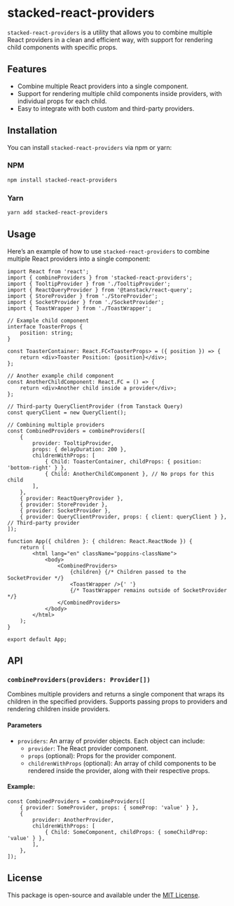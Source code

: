 # stacked-react-providers

`stacked-react-providers` is a utility that allows you to combine multiple React providers in a clean and efficient way, with support for rendering child components with specific props.

## Features

- Combine multiple React providers into a single component.
- Support for rendering multiple child components inside providers, with individual props for each child.
- Easy to integrate with both custom and third-party providers.

## Installation

You can install `stacked-react-providers` via npm or yarn:

### NPM

```bash
npm install stacked-react-providers
```

### Yarn

```bash
yarn add stacked-react-providers
```

## Usage

Here’s an example of how to use `stacked-react-providers` to combine multiple React providers into a single component:

```tsx
import React from 'react';
import { combineProviders } from 'stacked-react-providers';
import { TooltipProvider } from './TooltipProvider';
import { ReactQueryProvider } from '@tanstack/react-query';
import { StoreProvider } from './StoreProvider';
import { SocketProvider } from './SocketProvider';
import { ToastWrapper } from './ToastWrapper';

// Example child component
interface ToasterProps {
	position: string;
}

const ToasterContainer: React.FC<ToasterProps> = ({ position }) => {
	return <div>Toaster Position: {position}</div>;
};

// Another example child component
const AnotherChildComponent: React.FC = () => {
	return <div>Another child inside a provider</div>;
};

// Third-party QueryClientProvider (from Tanstack Query)
const queryClient = new QueryClient();

// Combining multiple providers
const CombinedProviders = combineProviders([
	{
		provider: TooltipProvider,
		props: { delayDuration: 200 },
		childrenWithProps: [
			{ Child: ToasterContainer, childProps: { position: 'bottom-right' } },
			{ Child: AnotherChildComponent }, // No props for this child
		],
	},
	{ provider: ReactQueryProvider },
	{ provider: StoreProvider },
	{ provider: SocketProvider },
	{ provider: QueryClientProvider, props: { client: queryClient } }, // Third-party provider
]);

function App({ children }: { children: React.ReactNode }) {
	return (
		<html lang="en" className="poppins-className">
			<body>
				<CombinedProviders>
					{children} {/* Children passed to the SocketProvider */}
					<ToastWrapper />{' '}
					{/* ToastWrapper remains outside of SocketProvider */}
				</CombinedProviders>
			</body>
		</html>
	);
}

export default App;
```

## API

### `combineProviders(providers: Provider[])`

Combines multiple providers and returns a single component that wraps its children in the specified providers. Supports passing props to providers and rendering children inside providers.

#### Parameters

- `providers`: An array of provider objects. Each object can include:
  - `provider`: The React provider component.
  - `props` (optional): Props for the provider component.
  - `childrenWithProps` (optional): An array of child components to be rendered inside the provider, along with their respective props.

#### Example:

```tsx
const CombinedProviders = combineProviders([
	{ provider: SomeProvider, props: { someProp: 'value' } },
	{
		provider: AnotherProvider,
		childrenWithProps: [
			{ Child: SomeComponent, childProps: { someChildProp: 'value' } },
		],
	},
]);
```

## License

This package is open-source and available under the [MIT License](LICENSE).
